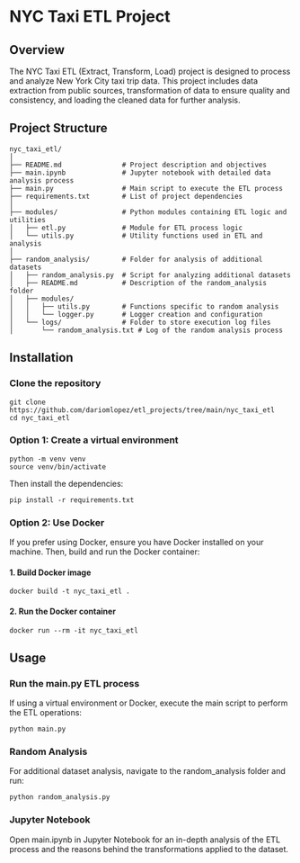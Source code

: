 # NYC Taxi ETL Project

## Overview

The NYC Taxi ETL (Extract, Transform, Load) project is designed to process and analyze New York City taxi trip data. This project includes data extraction from public sources, transformation of data to ensure quality and consistency, and loading the cleaned data for further analysis.

## Project Structure

```plaintext
nyc_taxi_etl/
│
├── README.md               # Project description and objectives
├── main.ipynb              # Jupyter notebook with detailed data analysis process
├── main.py                 # Main script to execute the ETL process
├── requirements.txt        # List of project dependencies
│
├── modules/                # Python modules containing ETL logic and utilities
│   ├── etl.py              # Module for ETL process logic
│   └── utils.py            # Utility functions used in ETL and analysis
│
├── random_analysis/        # Folder for analysis of additional datasets
│   ├── random_analysis.py  # Script for analyzing additional datasets
│   ├── README.md           # Description of the random_analysis folder
│   ├── modules/
│   │   ├── utils.py        # Functions specific to random analysis
│   │   └── logger.py       # Logger creation and configuration
│   └── logs/               # Folder to store execution log files
│       └── random_analysis.txt # Log of the random analysis process
```

## Installation
### Clone the repository
```
git clone https://github.com/dariomlopez/etl_projects/tree/main/nyc_taxi_etl
cd nyc_taxi_etl
```
### Option 1: Create a virtual environment 
```
python -m venv venv
source venv/bin/activate
```
Then install the dependencies: 
```
pip install -r requirements.txt
```

### Option 2: Use Docker 
If you prefer using Docker, ensure you have Docker installed on your machine. Then, build and run the Docker container:

#### 1. Build Docker image 
```
docker build -t nyc_taxi_etl .
```

#### 2. Run the Docker container
```
docker run --rm -it nyc_taxi_etl
```

## Usage
### Run the main.py ETL process
If using a virtual environment or Docker, execute the main script to perform the ETL operations:
```
python main.py
```

### Random Analysis
For additional dataset analysis, navigate to the random_analysis folder and run:
```
python random_analysis.py
```

### Jupyter Notebook
Open main.ipynb in Jupyter Notebook for an in-depth analysis of the ETL process and the reasons behind the transformations applied to the dataset.